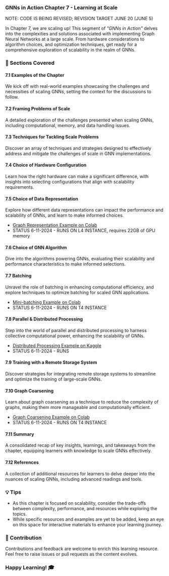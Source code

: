 ### GNNs in Action Chapter 7 - Learning at Scale
NOTE: CODE IS BEING REVISED; REVISION TARGET JUNE 20 (JUNE 5)

In Chapter 7, we are scaling up! This segment of _"GNNs in Action"_ delves into the complexities and solutions associated with implementing Graph Neural Networks at a large scale. From hardware considerations to algorithm choices, and optimization techniques, get ready for a comprehensive exploration of scalability in the realm of GNNs.

### 🧠 Sections Covered

#### 7.1 Examples of the Chapter
We kick off with real-world examples showcasing the challenges and necessities of scaling GNNs, setting the context for the discussions to follow.

#### 7.2 Framing Problems of Scale
A detailed exploration of the challenges presented when scaling GNNs, including computational, memory, and data handling issues.

#### 7.3 Techniques for Tackling Scale Problems
Discover an array of techniques and strategies designed to effectively address and mitigate the challenges of scale in GNN implementations.

#### 7.4 Choice of Hardware Configuration
Learn how the right hardware can make a significant difference, with insights into selecting configurations that align with scalability requirements.

#### 7.5 Choice of Data Representation
Explore how different data representations can impact the performance and scalability of GNNs, and learn to make informed choices.
- [Graph Representation Example on Colab](https://colab.research.google.com/drive/1hLYkN0SPj5eJCjR87EI_ykQ_HoS3N5RZ?usp=sharing)
- STATUS 6-11-2024 - RUNS ON L4 INSTANCE, requires 22GB of GPU memory

#### 7.6 Choice of GNN Algorithm
Dive into the algorithms powering GNNs, evaluating their scalability and performance characteristics to make informed selections.

#### 7.7 Batching
Unravel the role of batching in enhancing computational efficiency, and explore techniques to optimize batching for scaled GNN applications.
- [Mini-batching Example on Colab](https://colab.research.google.com/drive/1bCXtvIOA_9dMuPeB9stehE7ZbEskQlDc?usp=sharing)
- STATUS 6-11-2024 - RUNS ON T4 INSTANCE


#### 7.8 Parallel & Distributed Processing
Step into the world of parallel and distributed processing to harness collective computational power, enhancing the scalability of GNNs.
- [Distributed Processing Example on Kaggle](https://www.kaggle.com/code/keitabr1/section-8-8-of-gnns-in-action)
- STATUS 6-11-2024 - RUNS 

#### 7.9 Training with a Remote Storage System
Discover strategies for integrating remote storage systems to streamline and optimize the training of large-scale GNNs.

#### 7.10 Graph Coarsening
Learn about graph coarsening as a technique to reduce the complexity of graphs, making them more manageable and computationally efficient.
- [Graph Coarsening Example on Colab](https://colab.research.google.com/drive/1SiPV4Laix14qBzyNJI14pIaqYaCZbSg_?usp=sharing)
- STATUS 6-11-2024 - RUNS ON T4 INSTANCE


#### 7.11 Summary
A consolidated recap of key insights, learnings, and takeaways from the chapter, equipping learners with knowledge to scale GNNs effectively.

#### 7.12 References
A collection of additional resources for learners to delve deeper into the nuances of scaling GNNs, including advanced readings and tools.

### 💡 Tips

- As this chapter is focused on scalability, consider the trade-offs between complexity, performance, and resources while exploring the topics.
- While specific resources and examples are yet to be added, keep an eye on this space for interactive materials to enhance your learning journey.

### 🙏 Contribution

Contributions and feedback are welcome to enrich this learning resource. Feel free to raise issues or pull requests as the content evolves.

### Happy Learning! 🎓
